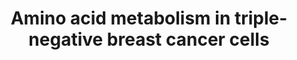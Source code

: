 ---
annotations:
- id: PW:0000440
  parent: classic metabolic pathway
  type: Pathway Ontology
  value: glycine metabolic pathway
- id: PW:0000013
  parent: disease pathway
  type: Pathway Ontology
  value: disease pathway
- id: PW:0000605
  parent: disease pathway
  type: Pathway Ontology
  value: cancer pathway
- id: PW:0001084
  parent: classic metabolic pathway
  type: Pathway Ontology
  value: serine metabolic pathway
- id: DOID:0060081
  parent: disease of cellular proliferation
  type: Disease Ontology
  value: triple-receptor negative breast cancer
- id: PW:0001086
  parent: classic metabolic pathway
  type: Pathway Ontology
  value: glutamine metabolic pathway
authors:
- Andra
- Egonw
- Mkutmon
citedin: ''
communities:
- CPTAC
description: Amino acid metabolism in triple-negative breast cancer cells. The glutamine,
  serine and glycine metabolic pathways are significantly upregulated. The upregulated
  expression of key genes within the glutamine, serine and glycine metabolic pathways
  have also been observed in triple-negative breast cancer cells
last-edited: 2024-03-27
ndex: null
organisms:
- Homo sapiens
redirect_from:
- /index.php/Pathway:WP5213
- /instance/WP5213
- /instance/WP5213_r129313
revision: r129313
schema-jsonld:
- '@context': https://schema.org/
  '@id': https://wikipathways.github.io/pathways/WP5213.html
  '@type': Dataset
  creator:
    '@type': Organization
    name: WikiPathways
  description: Amino acid metabolism in triple-negative breast cancer cells. The glutamine,
    serine and glycine metabolic pathways are significantly upregulated. The upregulated
    expression of key genes within the glutamine, serine and glycine metabolic pathways
    have also been observed in triple-negative breast cancer cells
  keywords:
  - 3-phospho-glycerate
  - Aminotransferase
  - CB-839
  - GLS
  - GLUT1
  - NH3
  - PHGDH
  - PSAT1
  - PSPH
  - SHMT
  - SLC1A5
  - SLC7A11
  - citrate
  - cystine
  - glucose
  - glutamate
  - glutamine
  - 'glutamine '
  - glycine
  - malate
  - oxaloacetate
  - phosphohydroxypyruvate
  - phosphoserine
  - pyruvate
  - reduced glutathione
  - serine
  - sulfasalazine
  - α-ketoglutarate
  license: CC0
  name: Amino acid metabolism in triple-negative breast cancer cells
seo: CreativeWork
title: Amino acid metabolism in triple-negative breast cancer cells
wpid: WP5213
---